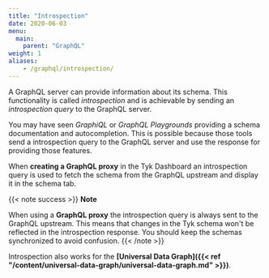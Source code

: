 ```yaml
---
title: "Introspection"
date: 2020-06-03
menu:
  main:
    parent: "GraphQL"
weight: 1
aliases:
    - /graphql/introspection/
---
```


A GraphQL server can provide information about its schema. This functionality is called *introspection* and is achievable by sending
an *introspection query* to the GraphQL server.

You may have seen *GraphiQL* or *GraphQL Playgrounds* providing a schema documentation and autocompletion. This is possible because those tools
send a introspection query to the GraphQL server and use the response for providing those features.

When **creating a GraphQL proxy** in the Tyk Dashboard an introspection query is used to fetch the schema from the GraphQL upstream and display it in the 
schema tab.

{{< note success >}}
**Note**  

When using a **GraphQL proxy** the introspection query is always sent to the GraphQL upstream. This means that changes in the Tyk schema won't be reflected
 in the introspection response. You should keep the schemas synchronized to avoid confusion.
{{< /note >}}


Introspection also works for the **[Universal Data Graph]({{< ref "/content/universal-data-graph/universal-data-graph.md" >}})**.